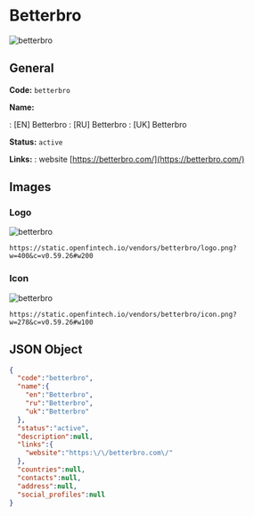 
# Betterbro 
![betterbro](https://static.openfintech.io/vendors/betterbro/logo.png?w=400&c=v0.59.26#w200)  

## General 
 
**Code:** `betterbro` 
 
**Name:** 
 
:	[EN] Betterbro 
:	[RU] Betterbro 
:	[UK] Betterbro 
 
**Status:** `active` 
 
**Links:** 
: website [https://betterbro.com/](https://betterbro.com/) 
 

## Images 

### Logo 
 
![betterbro](https://static.openfintech.io/vendors/betterbro/logo.png?w=400&c=v0.59.26#w200)  

```
https://static.openfintech.io/vendors/betterbro/logo.png?w=400&c=v0.59.26#w200
```  

### Icon 
 
![betterbro](https://static.openfintech.io/vendors/betterbro/icon.png?w=278&c=v0.59.26#w100)  

```
https://static.openfintech.io/vendors/betterbro/icon.png?w=278&c=v0.59.26#w100
```  

## JSON Object 

```json
{
  "code":"betterbro",
  "name":{
    "en":"Betterbro",
    "ru":"Betterbro",
    "uk":"Betterbro"
  },
  "status":"active",
  "description":null,
  "links":{
    "website":"https:\/\/betterbro.com\/"
  },
  "countries":null,
  "contacts":null,
  "address":null,
  "social_profiles":null
}
```  

